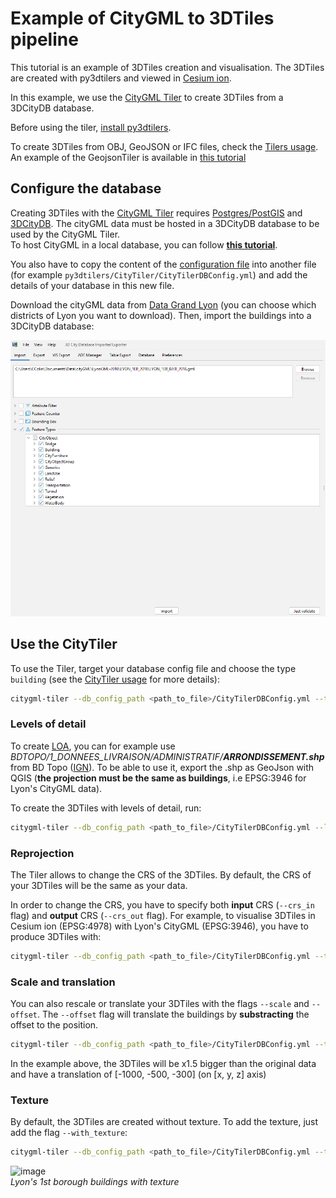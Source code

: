 # Example of CityGML to 3DTiles pipeline

This tutorial is an example of 3DTiles creation and visualisation. The 3DTiles are created with py3dtilers and viewed in [Cesium ion](https://cesium.com/ion).

In this example, we use the [CityGML Tiler](https://github.com/VCityTeam/py3dtilers/tree/master/py3dtilers/CityTiler) to create 3DTiles from a 3DCityDB database.

Before using the tiler, [install py3dtilers](https://github.com/VCityTeam/py3dtilers#installation-from-sources).

To create 3DTiles from OBJ, GeoJSON or IFC files, check the [Tilers usage](https://github.com/VCityTeam/py3dtilers#usage). An example of the GeojsonTiler is available in [this tutorial](geoJSON_to_3DTiles_example.md)

## Configure the database

Creating 3DTiles with the [CityGML Tiler](https://github.com/VCityTeam/py3dtilers/tree/master/py3dtilers/CityTiler) requires [Postgres/PostGIS](https://www.enterprisedb.com/downloads/postgres-postgresql-downloads) and [3DCityDB](https://www.3dcitydb.org/3dcitydb/downloads/). The cityGML data must be hosted in a 3DCityDB database to be used by the CityGML Tiler.  
To host CityGML in a local database, you can follow [__this tutorial__](https://github.com/VCityTeam/UD-SV/blob/master/ImplementationKnowHow/PostgreSQL_for_cityGML.md).

You also have to copy the content of the [configuration file](https://github.com/VCityTeam/py3dtilers/blob/master/py3dtilers/CityTiler/CityTilerDBConfigReference.yml) into another file (for example `py3dtilers/CityTiler/CityTilerDBConfig.yml`) and add the details of your database in this new file.

Download the cityGML data from [Data Grand Lyon](https://data.grandlyon.com/jeux-de-donnees/maquettes-3d-texturees-2018-communes-metropole-lyon/info) (you can choose which districts of Lyon you want to download). Then, import the buildings into a 3DCityDB database:

![import_buildings](https://github.com/VCityTeam/UD-Reproducibility/blob/master/Computations/3DTiles/Lyon_Relief_Roads_Buildings_Water/pictures/import_buildings.png)

## Use the CityTiler

To use the Tiler, target your database config file and choose the type `building` (see the [CityTiler usage](https://github.com/VCityTeam/py3dtilers/blob/master/py3dtilers/CityTiler/README.md) for more details):

```bash
citygml-tiler --db_config_path <path_to_file>/CityTilerDBConfig.yml --type building
```

### Levels of detail

To create [LOA](https://github.com/VCityTeam/py3dtilers/blob/master/py3dtilers/CityTiler/README.md#loa), you can for example use _BDTOPO/1_DONNEES_LIVRAISON/ADMINISTRATIF/__ARRONDISSEMENT.shp___ from BD Topo ([IGN](https://geoservices.ign.fr/telechargement)). To be able to use it, export the .shp as GeoJson with QGIS (__the projection must be the same as buildings__, i.e EPSG:3946 for Lyon's CityGML data).

To create the 3DTiles with levels of detail, run:

```bash
citygml-tiler --db_config_path <path_to_file>/CityTilerDBConfig.yml --lod1 --loa polygons.geojson
```

### Reprojection

The Tiler allows to change the CRS of the 3DTiles. By default, the CRS of your 3DTiles will be the same as your data.

In order to change the CRS, you have to specify both __input__ CRS (`--crs_in` flag) and __output__ CRS (`--crs_out` flag). For example, to visualise 3DTiles in Cesium ion (EPSG:4978) with Lyon's CityGML (EPSG:3946), you have to produce 3DTiles with:

```bash
citygml-tiler --db_config_path <path_to_file>/CityTilerDBConfig.yml --type building --crs_in EPSG:3946 --crs_out EPSG:4978
```

### Scale and translation

You can also rescale or translate your 3DTiles with the flags `--scale` and `--offset`. The `--offset` flag will translate the buildings by __substracting__ the offset to the position.

```bash
citygml-tiler --db_config_path <path_to_file>/CityTilerDBConfig.yml --type building --scale 1.5 --offset 1000 500 300
```

In the example above, the 3DTiles will be x1.5 bigger than the original data and have a translation of \[-1000, -500, -300\] (on \[x, y, z\] axis)

### Texture

By default, the 3DTiles are created without texture. To add the texture, just add the flag `--with_texture`:

```bash
citygml-tiler --db_config_path <path_to_file>/CityTilerDBConfig.yml --type building --with_texture
```

![image](https://user-images.githubusercontent.com/32875283/152002003-921dd838-8b51-4901-bcf0-d5819777bb9c.png)  
_Lyon's 1st borough buildings with texture_

